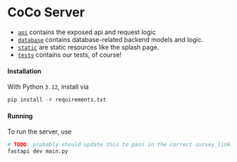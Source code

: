 # CoCo Server

- [`api`](./api) contains the exposed api and request logic 
- [`database`](./database) contains database-related backend models and logic.
- [`static`](./static) are static resources like the splash page.
- [`tests`](./tests) contains our tests, of course!

#### Installation 
With Python `3.12`, install via 

```py
pip install -r requirements.txt
```

#### Running
To run the server, use 

```py
# TODO: probably should update this to pass in the correct survey_link and db_url
fastapi dev main.py
```

